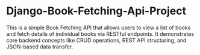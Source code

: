 # Django-Book-Fetching-Api-Project
This is a simple Book Fetching API that allows users to view a list of books and fetch details of individual books via RESTful endpoints. It demonstrates core backend concepts like CRUD operations, REST API structuring, and JSON-based data transfer.
